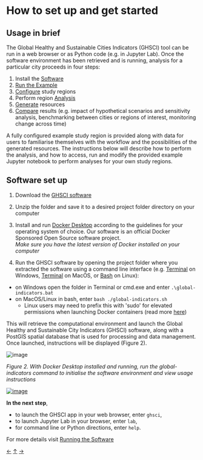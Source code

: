 # How to set up and get started 

## Usage in brief

The Global Healthy and Sustainable Cities Indicators (GHSCI) tool can be run in a web browser or as Python code (e.g. in Jupyter Lab).  Once the software environment has been retrieved and is running, analysis for a particular city proceeds in four steps:


1. Install the [Software](./2.-Spatial-indicators-and-reporting-software#software-set-up)
2. [Run the Example](./4.-Analysis-&-Generate-Resources#running-an-example)
3. [Configure](./4.-Analysis-&-Generate-Resources#configuration) study regions 
4. Perform region [Analysis](./4.-Analysis-&-Generate-Resources#analysis) 
5. [Generate](./4.-Analysis-&-Generate-Resources#generate) resources
6. [Compare](./4.-Analysis-&-Generate-Resources#compare) results (e.g. impact of hypothetical scenarios and sensitivity analysis, benchmarking between cities or regions of interest, monitoring change across time)

A fully configured example study region is provided along with data for users to familiarise themselves with the workflow and the possibilities of the generated resources.  The instructions below will describe how to perform the analysis, and how to access, run and modify the provided example Jupyter notebook to perform analyses for your own study regions.

## Software set up

1. Download  the [GHSCI software](https://github.com/healthysustainablecities/global-indicators/archive/refs/heads/main.zip) 
2. Unzip the folder and save it to a desired project folder directory on your computer
3. Install and run [Docker Desktop](https://docs.docker.com/desktop/) according to the guidelines for your operating system of choice.  Our software is an official Docker Sponsored Open Source software project.     
_Make sure you have the latest version of Docker installed on your computer_           

4. Run the GHSCI software by opening the project folder where you extracted the software using a command line interface (e.g.  [Terminal](https://aka.ms/terminal) on Windows, [Terminal](https://support.apple.com/en-au/guide/terminal/apd5265185d-f365-44cb-8b09-71a064a42125/mac) on MacOS, or [Bash](https://www.gnu.org/software/bash/) on Linux):
  - on Windows open the folder in Terminal or cmd.exe and enter `.\global-indicators.bat`
  - on MacOS/Linux in bash, enter `bash ./global-indicators.sh`
    - Linux users may need to prefix this with 'sudo' for elevated permissions when launching Docker containers (read more [here](https://docs.docker.com/engine/install/linux-postinstall))

This will retrieve the computational environment and launch the Global Healthy and Sustainable City Indicators (GHSCI) software, along with a PostGIS spatial database that is used for processing and data management.  Once launched, instructions will be displayed (Figure 2).

![image](https://github.com/healthysustainablecities/global-indicators/assets/12984626/5192ad35-9418-4527-8e55-0316dec5bc62)

*Figure 2. With Docker Desktop installed and running, run the global-indicators command to initialise the software environment and view usage instructions*

[![image](https://github.com/user-attachments/assets/2e6166f2-7dff-40d1-963a-df82608ed583)](https://youtu.be/6io0lVMFvVY?si=vjmaipxsnM5sl5rS)   
 

**In the next step**,   
* to launch the GHSCI app in your web browser, enter `ghsci`,    
* to launch Jupyter Lab in your browser, enter `lab`,    
* for command line or Python directions, enter `help`.    

For more details visit [Running the Software](./3.-Running-the-Software)

[&larr;](./1.-Policy-Indicators) [&uarr;]() [&rarr;](./3.-Running-the-Software)